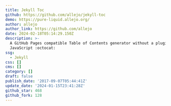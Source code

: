 ```yaml
---
title: Jekyll Toc
github: https://github.com/allejo/jekyll-toc
demo: https://pure-liquid.allejo.org/
author: allejo
author_link: https://github.com/allejo
date: 2024-02-18T05:14:29.150Z
description: >-
  A GitHub Pages compatible Table of Contents generator without a plugin or
  JavaScript :octocat:
ssg:
  - Jekyll
css: []
cms: []
category: []
draft: false
publish_date: '2017-09-07T05:44:41Z'
update_date: '2024-01-15T23:41:28Z'
github_star: 468
github_fork: 128
---
```

